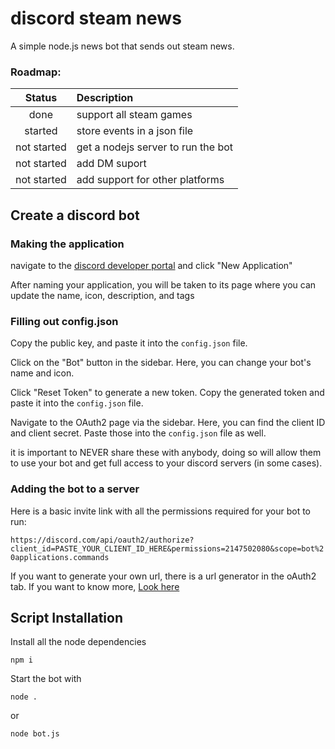 
# discord steam news
A simple node.js news bot that sends out steam news.
### Roadmap:


| Status | Description
| :---: | :--- |
| done        | support all steam games |
| started     | store events in a json file |
| not started | get a nodejs server to run the bot |
| not started | add DM suport |
| not started | add support for other platforms |

## Create a discord bot

### Making the application

navigate to the [discord developer portal](https://discord.com/developers/applications) and click "New Application"

After naming your application, you will be taken to its page where you can update the name, icon, description, and tags

### Filling out config.json

Copy the public key, and paste it into the `config.json` file.

Click on the "Bot" button in the sidebar. Here, you can change your bot's name and icon.

Click "Reset Token" to generate a new token. Copy the generated token and paste it into the `config.json` file.

Navigate to the OAuth2 page via the sidebar. Here, you can find the client ID and client secret. Paste those into the `config.json` file as well.

it is important to NEVER share these with anybody, doing so will allow them to use your bot and get full access to your discord servers (in some cases).

### Adding the bot to a server

Here is a basic invite link with all the permissions required for your bot to run:

`https://discord.com/api/oauth2/authorize?client_id=PASTE_YOUR_CLIENT_ID_HERE&permissions=2147502080&scope=bot%20applications.commands`

If you want to generate your own url, there is a url generator in the oAuth2 tab.
If you want to know more, [Look here](https://discordjs.guide/preparations/adding-your-bot-to-servers.html#creating-and-using-your-invite-link)

## Script Installation
Install all the node dependencies

    npm i
Start the bot with

    node .
  or 
  
    node bot.js
